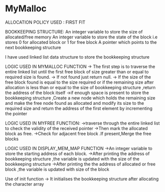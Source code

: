 # MyMalloc

ALLOCATION POLICY USED :
	 FIRST FIT

BOOKKEEPING STRUCTURE:
	An integer variable to store the size of allocated/free memory
	An integer variable to store the state of the block i.e stores 0 for allocated block or 1 for free block 
	A pointer which points to the next bookkeeping structure

I have used linked list data structure to store the bookkeeping structure

LOGIC USED IN MYMALLOC FUNCTION
     ->	The first step is to traverse the entire linked list  until  the first  free block of size greater than or equal to 	required size is found.
     ->	If not found just return null.
     ->	If the size of the  free block found is equal to the size required or if the remaining size after allocation is 	less than or equal to  the size of bookkeeping structure ,return the address of the block itself
    ->if enough space is present to store the bookkeeping structure ,Create a new node which holds the 
	remaining size and make the free node found as allocated and modify its size to the required size and
	return the address of the first element by incrementing the pointer

LOGIC USED IN MYFREE FUNCTION:
     ->traverse through the entire linked list to check the validity of the received pointer 
     ->Then mark the allocated block as free.
     ->Check for adjacent free block .If present,Merge the free blocks
 
LOGIC USED IN DISPLAY_MEM_MAP FUNCTION
     ->An integer variable to store the starting address of each block.
     ->After printing the  address of bookkeeping structure ,the variable is updated with the size of the 	bookkeeping      structure
     ->After printing the the address of allocated or free block ,the variable is updated with size of the block
   
Use of init function
  	-> It initialises the bookkeeping structure 	after allocating the character array
